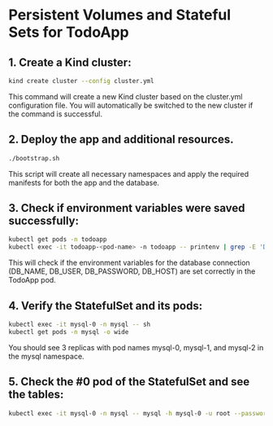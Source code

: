 # Persistent Volumes and Stateful Sets for TodoApp
## 1. Create a Kind cluster:
```bash
kind create cluster --config cluster.yml
```
This command will create a new Kind cluster based on the cluster.yml configuration file. You will automatically be switched to the new cluster if the command is successful.

## 2. Deploy the app and additional resources.
```bash
./bootstrap.sh
```
This script will create all necessary namespaces and apply the required manifests for both the app and the database.

## 3. Check if environment variables were saved successfully:
```bash
kubectl get pods -n todoapp
kubectl exec -it todoapp-<pod-name> -n todoapp -- printenv | grep -E 'DB_NAME|DB_USER|DB_PASSWORD|DB_HOST'
```
This will check if the environment variables for the database connection (DB_NAME, DB_USER, DB_PASSWORD, DB_HOST) are set correctly in the TodoApp pod.

## 4. Verify the StatefulSet and its pods:
```bash
kubectl exec -it mysql-0 -n mysql -- sh
kubectl get pods -n mysql -o wide
```
You should see 3 replicas with pod names mysql-0, mysql-1, and mysql-2 in the mysql namespace.

## 5. Check the #0 pod of the StatefulSet and see the tables:
```bash
kubectl exec -it mysql-0 -n mysql -- mysql -h mysql-0 -u root --password=myrootpw -e "SHOW DATABASES;"
```
